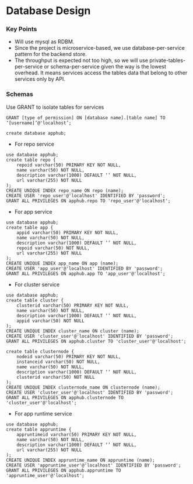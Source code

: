# Database Design

### Key Points
* Will use mysql as RDBM.
* Since the project is microservice-based, we use database-per-service pattern for the backend store.
* The throughput is expected not too high, so we will use private-tables-per-service or schema-per-service given the way is the lowest overhead. It means services access the tables data that belong to other services only by API.

### Schemas
Use GRANT to isolate tables for services
```
GRANT [type of permission] ON [database name].[table name] TO ‘[username]’@'localhost’;
```

```
create database apphub;
```

* For repo service
```
use database apphub;
create table repo {
    repoid varchar(50) PRIMARY KEY NOT NULL,
    name varchar(50) NOT NULL,
    description varchar(1000) DEFAULT ‘’ NOT NULL,
    url varchar(255) NOT NULL
);
CREATE UNIQUE INDEX repo_name ON repo (name);
CREATE USER 'repo_user'@'localhost' IDENTIFIED BY 'password';
GRANT ALL PRIVILEGES ON apphub.repo TO 'repo_user'@'localhost';
```

* For app service
```
use database apphub;
create table app {
    appid varchar(50) PRIMARY KEY NOT NULL,
    name varchar(50) NOT NULL,
    description varchar(1000) DEFAULT ‘’ NOT NULL,
    repoid varchar(50) NOT NULL,
    url varchar(255) NOT NULL
);
CREATE UNIQUE INDEX app_name ON app (name);
CREATE USER 'app_user'@'localhost' IDENTIFIED BY 'password';
GRANT ALL PRIVILEGES ON apphub.app TO 'app_user'@'localhost';
```

* For cluster service
```
use database apphub;
create table cluster {
    clusterid varchar(50) PRIMARY KEY NOT NULL,
    name varchar(50) NOT NULL,
    description varchar(1000) DEFAULT ‘’ NOT NULL,
    appid varchar(50) NOT NULL
);
CREATE UNIQUE INDEX cluster_name ON cluster (name);
CREATE USER 'cluster_user'@'localhost' IDENTIFIED BY 'password';
GRANT ALL PRIVILEGES ON apphub.cluster TO 'cluster_user'@'localhost';

create table clusternode {
    nodeid varchar(50) PRIMARY KEY NOT NULL,
    instanceid varchar(50) NOT NULL,
    name varchar(50) NOT NULL,
    description varchar(1000) DEFAULT ‘’ NOT NULL,
    clusterid varchar(50) NOT NULL
);
CREATE UNIQUE INDEX clusternode_name ON clusternode (name);
CREATE USER 'cluster_user'@'localhost' IDENTIFIED BY 'password';
GRANT ALL PRIVILEGES ON apphub.clusternode TO 'cluster_user'@'localhost';
```

* For app runtime service
```
use database apphub;
create table appruntime {
    appruntimeid varchar(50) PRIMARY KEY NOT NULL,
    name varchar(50) NOT NULL,
    description varchar(1000) DEFAULT ‘’ NOT NULL,
    url varchar(255) NOT NULL
);
CREATE UNIQUE INDEX appruntime_name ON appruntime (name);
CREATE USER 'appruntime_user'@'localhost' IDENTIFIED BY 'password';
GRANT ALL PRIVILEGES ON apphub.appruntime TO 'appruntime_user'@'localhost';
```
